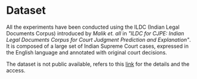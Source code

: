 # Dataset

All the experiments have been conducted using the ILDC (Indian Legal Documents
Corpus) introduced by *Malik et. all* in *"ILDC for CJPE: Indian Legal Documents Corpus for Court Judgment Prediction and Explanation"*. It is composed of a large set of Indian Supreme Court cases, expressed in the English language and annotated with original court decisions.

The dataset is not public available, refers to this [link](https://github.com/Exploration-Lab/CJPE/tree/main/Data) for the details and the access.